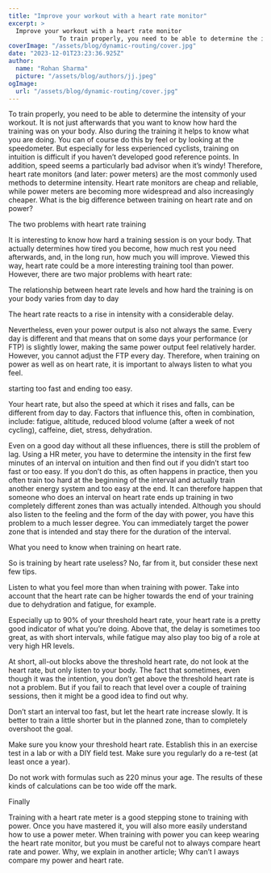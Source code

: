 ```yaml
---
title: "Improve your workout with a heart rate monitor"
excerpt: >
  Improve your workout with a heart rate monitor
              To train properly, you need to be able to determine the intensity of your workout. It is not just afterwards that you want to know how hard t
coverImage: "/assets/blog/dynamic-routing/cover.jpg"
date: "2023-12-01T23:23:36.925Z"
author:
  name: "Rohan Sharma"
  picture: "/assets/blog/authors/jj.jpeg"
ogImage:
  url: "/assets/blog/dynamic-routing/cover.jpg"
---
```


To train properly, you need to be able to determine the intensity of your workout. It is not just afterwards that you want to know how hard the training was on your body. Also during the training it helps to know what you are doing. You can of course do this by feel or by looking at the speedometer. But especially for less experienced cyclists, training on intuition is difficult if you haven’t developed good reference points. In addition, speed seems a particularly bad advisor when it’s windy! Therefore, heart rate monitors (and later: power meters) are the most commonly used methods to determine intensity. Heart rate monitors are cheap and reliable, while power meters are becoming more widespread and also increasingly cheaper. What is the big difference between training on heart rate and on power?

The two problems with heart rate training

It is interesting to know how hard a training session is on your body. That actually determines how tired you become, how much rest you need afterwards, and, in the long run, how much you will improve. Viewed this way, heart rate could be a more interesting training tool than power. However, there are two major problems with heart rate:



The relationship between heart rate levels and how hard the training is on your body varies from day to day

The heart rate reacts to a rise in intensity with a considerable delay.



Nevertheless, even your power output is also not always the same. Every day is different and that means that on some days your performance (or FTP) is slightly lower, making the same power output feel relatively harder. However, you cannot adjust the FTP every day. Therefore, when training on power as well as on heart rate, it is important to always listen to what you feel.

starting too fast and ending too easy.

Your heart rate, but also the speed at which it rises and falls, can be different from day to day. Factors that influence this, often in combination, include: fatigue, altitude, reduced blood volume (after a week of not cycling), caffeine, diet, stress, dehydration.

Even on a good day without all these influences, there is still the problem of lag. Using a HR meter, you have to determine the intensity in the first few minutes of an interval on intuition and then find out if you didn’t start too fast or too easy. If you don’t do this, as often happens in practice, then you often train too hard at the beginning of the interval and actually train another energy system and too easy at the end. It can therefore happen that someone who does an interval on heart rate ends up training in two completely different zones than was actually intended. Although you should also listen to the feeling and the form of the day with power, you have this problem to a much lesser degree. You can immediately target the power zone that is intended and stay there for the duration of the interval.

What you need to know when training on heart rate.

So is training by heart rate useless? No, far from it, but consider these next few tips.



Listen to what you feel more than when training with power. Take into account that the heart rate can be higher towards the end of your training due to dehydration and fatigue, for example.

Especially up to 90% of your threshold heart rate, your heart rate is a pretty good indicator of what you’re doing. Above that, the delay is sometimes too great, as with short intervals, while fatigue may also play too big of a role at very high HR levels.

At short, all-out blocks above the threshold heart rate, do not look at the heart rate, but only listen to your body. The fact that sometimes, even though it was the intention, you don’t get above the threshold heart rate is not a problem. But if you fail to reach that level over a couple of training sessions, then it might be a good idea to find out why.

Don’t start an interval too fast, but let the heart rate increase slowly. It is better to train a little shorter but in the planned zone, than to completely overshoot the goal.

Make sure you know your threshold heart rate. Establish this in an exercise test in a lab or with a DIY field test. Make sure you regularly do a re-test (at least once a year).

Do not work with formulas such as 220 minus your age. The results of these kinds of calculations can be too wide off the mark.



Finally

Training with a heart rate meter is a good stepping stone to training with power. Once you have mastered it, you will also more easily understand how to use a power meter. When training with power you can keep wearing the heart rate monitor, but you must be careful not to always compare heart rate and power. Why, we explain in another article; Why can’t I aways compare my power and heart rate.
